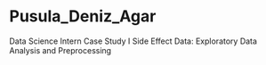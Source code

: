 # Pusula_Deniz_Agar
Data Science Intern Case Study I Side Effect Data: Exploratory Data Analysis and Preprocessing
